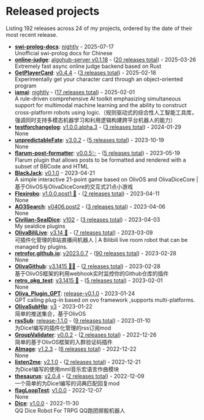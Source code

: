 # Released projects

Listing <!-- releases_count starts -->192<!-- releases_count ends --> releases across <!-- project_count starts -->24<!-- project_count ends --> of my projects, ordered by the date of their most recent release.

<!-- recent_releases starts -->
* **[swi-prolog-docs](https://github.com/HsiangNianian/swi-prolog-docs)**: [nightly](https://github.com/HsiangNianian/swi-prolog-docs/releases/tag/nightly)  - 2025-07-17
<br />Unofficial swi-prolog docs for Chinese
* **[online-judge](https://github.com/swpu-acm/online-judge)**: [algohub-server v0.1.18](https://github.com/swpu-acm/online-judge/releases/tag/algohub-server-v0.1.18) - ([20 releases total](https://github.com/swpu-acm/online-judge/releases))  - 2025-03-26
<br />Extremely fast async online judge backend based on Rust
* **[GetPlayerCard](https://github.com/HsiangNianian/GetPlayerCard)**: [v0.4.4](https://github.com/HsiangNianian/GetPlayerCard/releases/tag/v0.4.4) - ([3 releases total](https://github.com/HsiangNianian/GetPlayerCard/releases))  - 2025-02-18
<br />Experimentally get your character card through an object-oriented program
* **[iamai](https://github.com/retrofor/iamai)**: [nightly](https://github.com/retrofor/iamai/releases/tag/nightly) - ([17 releases total](https://github.com/retrofor/iamai/releases))  - 2025-02-01
<br />A rule-driven comprehensive AI toolkit emphasizing simultaneous support for multimodal machine learning and the ability to construct cross-platform robots using logic.（规则驱动式的综合性人工智能工具库，强调同时支持多模态机器学习和利用逻辑构建跨平台机器人的能力）
* **[testforchangelog](https://github.com/retrofor/testforchangelog)**: [v1.0.0.alpha.3](https://github.com/retrofor/testforchangelog/releases/tag/v1.0.0.alpha.3) - ([3 releases total](https://github.com/retrofor/testforchangelog/releases))  - 2024-01-29
<br />None
* **[unpredictableFate](https://github.com/HsiangNianian/unpredictableFate)**: [v3.0.2](https://github.com/HsiangNianian/unpredictableFate/releases/tag/v3.0.2) - ([5 releases total](https://github.com/HsiangNianian/unpredictableFate/releases))  - 2023-10-19
<br />None
* **[flarum-post-formatter](https://github.com/HsiangNianian/flarum-post-formatter)**: [v0.0.5✨](https://github.com/HsiangNianian/flarum-post-formatter/releases/tag/v0.0.5) - ([5 releases total](https://github.com/HsiangNianian/flarum-post-formatter/releases))  - 2023-05-19
<br />Flarum plugin that allows posts to be formatted and rendered with a subset of BBCode and HTML
* **[BlackJack](https://github.com/HsiangNianian/BlackJack)**: [v0.1.0](https://github.com/HsiangNianian/BlackJack/releases/tag/v0.1.0)  - 2023-04-21
<br />A simple interactive 21-point game based on OlivOS and OlivaDiceCore | 基于OlivOS与OlivaDiceCore的交互式21点小游戏
* **[Flexirobo](https://github.com/retrofor/Flexirobo)**: [v1.0.0.post1 🎉](https://github.com/retrofor/Flexirobo/releases/tag/v1.0.0.post1) - ([2 releases total](https://github.com/retrofor/Flexirobo/releases))  - 2023-04-11
<br />None
* **[AO3Search](https://github.com/HsiangNianian/AO3Search)**: [v0406.post2](https://github.com/HsiangNianian/AO3Search/releases/tag/0406.post2) - ([3 releases total](https://github.com/HsiangNianian/AO3Search/releases))  - 2023-04-06
<br />None
* **[Civilian-SealDice](https://github.com/HsiangNianian/Civilian-SealDice)**: [v102](https://github.com/HsiangNianian/Civilian-SealDice/releases/tag/102) - ([3 releases total](https://github.com/HsiangNianian/Civilian-SealDice/releases))  - 2023-04-03
<br />My sealdice plugins
* **[OlivaBiliLive](https://github.com/HsiangNianian/OlivaBiliLive)**: [v3.14 🌈](https://github.com/HsiangNianian/OlivaBiliLive/releases/tag/v3.14) - ([7 releases total](https://github.com/HsiangNianian/OlivaBiliLive/releases))  - 2023-03-09
<br />可插件化管理的B站直播间机器人 | A Bilibili live room robot that can be managed by plugins.
* **[retrofor.github.io](https://github.com/retrofor/retrofor.github.io)**: [v2023.0.7](https://github.com/retrofor/retrofor.github.io/releases/tag/v2023.0.7) - ([90 releases total](https://github.com/retrofor/retrofor.github.io/releases))  - 2023-02-28
<br />None
* **[OlivaGithub](https://github.com/HsiangNianian/OlivaGithub)**: [v3.1415 🐱‍👤](https://github.com/HsiangNianian/OlivaGithub/releases/tag/v3.1415) - ([2 releases total](https://github.com/HsiangNianian/OlivaGithub/releases))  - 2023-02-28
<br />基于OlivOS框架的利用webhook实时监控你的Github仓库的插件
* **[retro_pkg_test](https://github.com/retrofor/retro_pkg_test)**: [v3.1415 🌈](https://github.com/retrofor/retro_pkg_test/releases/tag/v3.1415) - ([5 releases total](https://github.com/retrofor/retro_pkg_test/releases))  - 2023-02-01
<br />None
* **[Oliva_Plugin_GPT](https://github.com/retrofor/Oliva_Plugin_GPT)**: [release-v0.1.0](https://github.com/retrofor/Oliva_Plugin_GPT/releases/tag/v0.1.0)  - 2023-01-24
<br />GPT calling plug-in based on ovo framework ,supports multi-platforms.
* **[OlivaSubHlp](https://github.com/HsiangNianian/OlivaSubHlp)**: [v3](https://github.com/HsiangNianian/OlivaSubHlp/releases/tag/3)  - 2023-01-22
<br />简单的推送集合，基于OlivOS
* **[rssSub](https://github.com/HsiangNianian/rssSub)**: [release-1.1.0](https://github.com/HsiangNianian/rssSub/releases/tag/release-1.1.0) - ([9 releases total](https://github.com/HsiangNianian/rssSub/releases))  - 2023-01-10
<br />为Dice!编写的插件化管理的rss订阅mod
* **[GroupValidater](https://github.com/HsiangNianian/GroupValidater)**: [v0.0.2](https://github.com/HsiangNianian/GroupValidater/releases/tag/v0.0.2) - ([2 releases total](https://github.com/HsiangNianian/GroupValidater/releases))  - 2022-12-26
<br />简单的基于OlivOS框架的入群验证码插件
* **[AImage](https://github.com/HsiangNianian/AImage)**: [v1.2.3](https://github.com/HsiangNianian/AImage/releases/tag/v1.2.3) - ([6 releases total](https://github.com/HsiangNianian/AImage/releases))  - 2022-12-22
<br />None
* **[listen2me](https://github.com/HsiangNianian/listen2me)**: [v2.1.0](https://github.com/HsiangNianian/listen2me/releases/tag/v2.1.0) - ([2 releases total](https://github.com/HsiangNianian/listen2me/releases))  - 2022-12-21
<br />为Dice!编写的使用mml音乐宏语言作曲模块
* **[thesaurus](https://github.com/HsiangNianian/thesaurus)**: [v2.0.4](https://github.com/HsiangNianian/thesaurus/releases/tag/v2.0.4) - ([2 releases total](https://github.com/HsiangNianian/thesaurus/releases))  - 2022-12-09
<br />一个简单的为Dice!编写的词典匹配回复mod
* **[flagLoopTest](https://github.com/HsiangNianian/flagLoopTest)**: [v1.0.0](https://github.com/HsiangNianian/flagLoopTest/releases/tag/v1.0.0)  - 2022-12-07
<br />None
* **[Dice](https://github.com/retrofor/Dice)**: [v1.0.0](https://github.com/retrofor/Dice/releases/tag/v1.0.0)  - 2022-11-30
<br />QQ Dice Robot For TRPG QQ跑团掷骰机器人
<!-- recent_releases ends -->

